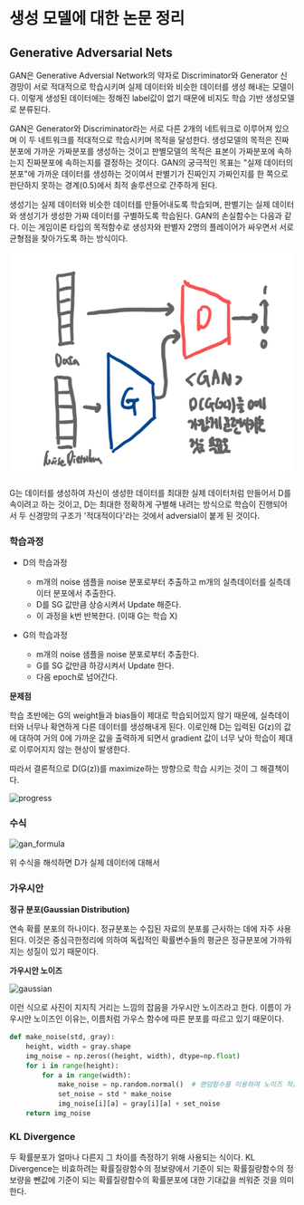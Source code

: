 # 생성 모델에 대한 논문 정리

## Generative Adversarial Nets

GAN은 Generative Adversial Network의 약자로 Discriminator와 Generator 신경망이 서로 적대적으로 학습시키며 실제 데이터와 비슷한 데이터를 생성 해내는 모델이다. 이렇게 생성된 데이터에는 정해진 label값이 없기 때문에 비지도 학습 기반 생성모델로 분류된다.

GAN은 Generator와 Discriminator라는 서로 다른 2개의 네트워크로 이루어져 있으며 이 두 네트워크를 적대적으로 학습시키며 목적을 달성한다. 생성모델의 목적은 진짜 분포에 가까운 가짜분포를 생성하는 것이고 판별모델의 목적은 표본이 가짜분포에 속하는지 진짜분포에 속하는지를 결정하는 것이다. GAN의 궁극적인 목표는 "실제 데이터의 분포"에 가까운 데이터를 생성하는 것이여서 판별기가 진짜인지 가짜인지를 한 쪽으로 판단하지 못하는 경계(0.5)에서 최적 솔루션으로 간주하게 된다.

생성기는 실제 데이터와 비슷한 데이터를 만들어내도록 학습되며, 판별기는 실제 데이터와 생성기가 생성한 가짜 데이터를 구별하도록 학습된다. GAN의 손실함수는 다음과 같다. 이는 게임이론 타입의 목적함수로 생성자와 판별자 2명의 플레이어가 싸우면서 서로 균형점을 찾아가도록 하는 방식이다.

![im](./docs/gan-structure.jpeg)

G는 데이터를 생성하여 자신이 생성한 데이터를 최대한 실제 데이터처럼 만들어서 D를 속이려고 하는 것이고, D는 최대한 정확하게 구별해 내려는 방식으로 학습이 진행되어서 두 신경망의 구조가 '적대적이다'라는 것에서 adversial이 붙게 된 것이다.

### 학습과정

-   D의 학습과정

    -   m개의 noise 샘플을 noise 분포로부터 추출하고 m개의 실측데이터를 실측데이터 분포에서 추출한다.
    -   D를 SG 값만큼 상승시켜서 Update 해준다.
    -   이 과정을 k번 반복한다. (이때 G는 학습 X)

-   G의 학습과정
    -   m개의 noise 샘플을 noise 분포로부터 추출한다.
    -   G를 SG 값만큼 하강시켜서 Update 한다.
    -   다음 epoch로 넘어간다.

<strong>문제점</strong>

학습 초반에는 G의 weight들과 bias들이 제대로 학습되어있지 않기 때문에, 실측데이터와 너무나 확연하게 다른 데이터를 생성해내게 된다. 이로인해 D는 입력된 G(z)의 값에 대하여 거의 0에 가까운 값을 출력하게 되면서 gradient 값이 너무 낮아 학습이 제대로 이루어지지 않는 현상이 발생한다.

따라서 결론적으로 D(G(z))를 maximize하는 방향으로 학습 시키는 것이 그 해결책이다.

![progress](https://img1.daumcdn.net/thumb/R1280x0/?scode=mtistory2&fname=https%3A%2F%2Ft1.daumcdn.net%2Fcfile%2Ftistory%2F9916313C5AAEB6CB1B)

### 수식

![gan_formula](https://t1.daumcdn.net/cfile/tistory/995E00345AAE7B6401)

위 수식을 해석하면 D가 실제 데이터에 대해서

### 가우시안

<strong>정규 분포(Gaussian Distribution)</strong>

연속 확률 분포의 하나이다. 정규분포는 수집된 자료의 분포를 근사하는 데에 자주 사용된다. 이것은 중심극한정리에 의하여 독립적인 확률변수들의 평균은 정규분포에 가까워지는 성질이 있기 때문이다.

<strong>가우시안 노이즈</strong>

![gaussian](https://img1.daumcdn.net/thumb/R1280x0/?scode=mtistory2&fname=https%3A%2F%2Fblog.kakaocdn.net%2Fdn%2FCbW0g%2FbtqN005Ge5Y%2FkUVZpwTKpdhOETVC94CAkK%2Fimg.png)

이런 식으로 사진이 지지직 거리는 느낌의 잡음을 가우시안 노이즈라고 한다. 이름이 가우시안 노이즈인 이유는, 이름처럼 가우스 함수에 따른 분포를 따르고 있기 때문이다.

```python
def make_noise(std, gray):
    height, width = gray.shape
    img_noise = np.zeros((height, width), dtype=np.float)
    for i in range(height):
        for a in range(width):
            make_noise = np.random.normal()  # 랜덤함수를 이용하여 노이즈 적용
            set_noise = std * make_noise
            img_noise[i][a] = gray[i][a] + set_noise
    return img_noise
```

### KL Divergence

두 확률분포가 얼마나 다른지 그 차이를 측정하기 위해 사용되는 식이다. KL Divergence는 비효하려는 확률질량함수의 정보량에서 기준이 되는 확률질량함수의 정보량을 뺀값에 기준이 되는 확률질량함수의 확률분포에 대한 기대값을 씌워준 것을 의미한다.
